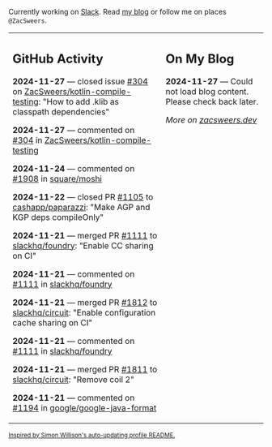 Currently working on [Slack](https://slack.com/). Read [my blog](https://zacsweers.dev/) or follow me on places `@ZacSweers`.

<table><tr><td valign="top" width="60%">

## GitHub Activity
<!-- githubActivity starts -->
**2024-11-27** — closed issue [#304](https://github.com/ZacSweers/kotlin-compile-testing/issues/304) on [ZacSweers/kotlin-compile-testing](https://github.com/ZacSweers/kotlin-compile-testing): "How to add .klib as classpath dependencies"

**2024-11-27** — commented on [#304](https://github.com/ZacSweers/kotlin-compile-testing/issues/304#issuecomment-2503015074) in [ZacSweers/kotlin-compile-testing](https://github.com/ZacSweers/kotlin-compile-testing)

**2024-11-24** — commented on [#1908](https://github.com/square/moshi/pull/1908#issuecomment-2496692566) in [square/moshi](https://github.com/square/moshi)

**2024-11-22** — closed PR [#1105](https://github.com/cashapp/paparazzi/pull/1105) to [cashapp/paparazzi](https://github.com/cashapp/paparazzi): "Make AGP and KGP deps compileOnly"

**2024-11-21** — merged PR [#1111](https://github.com/slackhq/foundry/pull/1111) to [slackhq/foundry](https://github.com/slackhq/foundry): "Enable CC sharing on CI"

**2024-11-21** — commented on [#1111](https://github.com/slackhq/foundry/pull/1111#issuecomment-2492171224) in [slackhq/foundry](https://github.com/slackhq/foundry)

**2024-11-21** — merged PR [#1812](https://github.com/slackhq/circuit/pull/1812) to [slackhq/circuit](https://github.com/slackhq/circuit): "Enable configuration cache sharing on CI"

**2024-11-21** — commented on [#1111](https://github.com/slackhq/foundry/pull/1111#issuecomment-2492164641) in [slackhq/foundry](https://github.com/slackhq/foundry)

**2024-11-21** — merged PR [#1811](https://github.com/slackhq/circuit/pull/1811) to [slackhq/circuit](https://github.com/slackhq/circuit): "Remove coil 2"

**2024-11-21** — commented on [#1194](https://github.com/google/google-java-format/issues/1194#issuecomment-2492135344) in [google/google-java-format](https://github.com/google/google-java-format)
<!-- githubActivity ends -->
</td><td valign="top" width="40%">

## On My Blog
<!-- blog starts -->
**2024-11-27** — Could not load blog content. Please check back later.
<!-- blog ends -->
_More on [zacsweers.dev](https://zacsweers.dev/)_
</td></tr></table>

<sub><a href="https://simonwillison.net/2020/Jul/10/self-updating-profile-readme/">Inspired by Simon Willison's auto-updating profile README.</a></sub>